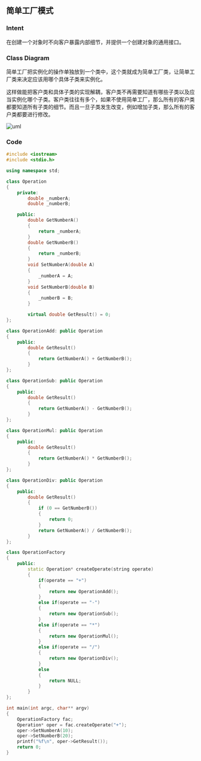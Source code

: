 ## 简单工厂模式

### Intent
在创建一个对象时不向客户暴露内部细节，并提供一个创建对象的通用接口。

### Class Diagram
简单工厂把实例化的操作单独放到一个类中，这个类就成为简单工厂类，让简单工厂类来决定应该用哪个具体子类来实例化。

这样做能把客户类和具体子类的实现解耦，客户类不再需要知道有哪些子类以及应当实例化哪个子类。客户类往往有多个，如果不使用简单工厂，那么所有的客户类都要知道所有子类的细节。而且一旦子类发生改变，例如增加子类，那么所有的客户类都要进行修改。

![uml](https://img2018.cnblogs.com/blog/773362/201809/773362-20180905154820924-1446216828.png)

### Code
``` cpp
#include <iostream>
#include <stdio.h>

using namespace std;

class Operation
{
    private:
        double _numberA;
        double _numberB;

    public:
        double GetNumberA()
        {
            return _numberA;
        }
        double GetNumberB()
        {
            return _numberB;
        }
        void SetNumberA(double A)
        {
            _numberA = A;
        }
        void SetNumberB(double B)
        {
            _numberB = B;
        }

        virtual double GetResult() = 0;
};

class OperationAdd: public Operation
{
    public:
        double GetResult() 
        {
            return GetNumberA() + GetNumberB();
        }
};

class OperationSub: public Operation
{
    public:
        double GetResult() 
        {
            return GetNumberA() - GetNumberB();
        }
};

class OperationMul: public Operation
{
    public:
        double GetResult() 
        {
            return GetNumberA() * GetNumberB();
        }
};

class OperationDiv: public Operation
{
    public:
        double GetResult() 
        {   
            if (0 == GetNumberB())
            {
                return 0;
            }
            return GetNumberA() / GetNumberB();
        }
};

class OperationFactory
{
    public:
        static Operation* createOperate(string operate)
        {
            if(operate == "+")
            {
                return new OperationAdd();
            }
            else if(operate == "-")
            {
                return new OperationSub();
            }
            else if(operate == "*")
            {
                return new OperationMul();
            }
            else if(operate == "/")
            {
                return new OperationDiv();
            }
            else
            {
                return NULL;
            }
        }
};

int main(int argc, char** argv)
{
    OperationFactory fac;
    Operation* oper = fac.createOperate("+");
    oper->SetNumberA(10);
    oper->SetNumberB(20);
    printf("%f\n", oper->GetResult());
    return 0;
}

```
